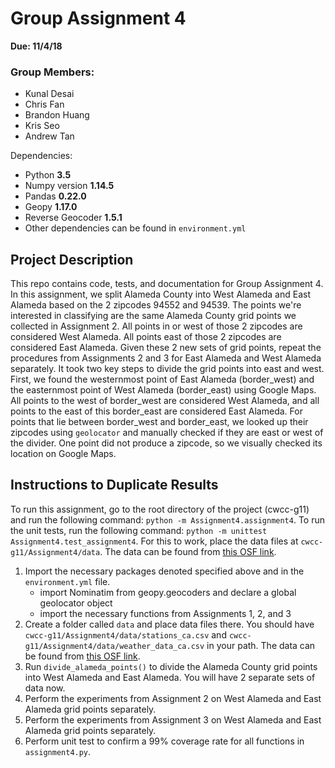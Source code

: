 # Group Assignment 4

**Due: 11/4/18**

### Group Members:
* Kunal Desai
* Chris Fan
* Brandon Huang
* Kris Seo
* Andrew Tan

Dependencies:
 * Python **3.5**
 * Numpy version **1.14.5**
 * Pandas **0.22.0**
 * Geopy **1.17.0**
 * Reverse Geocoder **1.5.1**
 * Other dependencies can be found in `environment.yml`

## Project Description
This repo contains code, tests, and documentation for Group Assignment 4. In this assignment, we split Alameda County into West Alameda and East Alameda based on the 2 zipcodes 94552 and 94539. The points we're interested in classifying are the same Alameda County grid points we collected in Assignment 2. All points in or west of those 2 zipcodes are considered West Alameda. All points east of those 2 zipcodes are considered East Alameda. Given these 2 new sets of grid points, repeat the procedures from Assignments 2 and 3 for East Alameda and West Alameda separately. It took two key steps to divide the grid points into east and west. First, we found the westernmost point of East Alameda (border_west) and the easternmost point of West Alameda (border_east) using Google Maps. All points to the west of border_west are considered West Alameda, and all points to the east of this border_east are considered East Alameda. For points that lie between border_west and border_east, we looked up their zipcodes using `geolocator` and manually checked if they are east or west of the divider. One point did not produce a zipcode, so we visually checked its location on Google Maps.

## Instructions to Duplicate Results
To run this assignment, go to the root directory of the project (cwcc-g11) and run the following command: `python -m Assignment4.assignment4`. To run the unit tests, run the following command: `python -m unittest Assignment4.test_assignment4`. For this to work, place the data files at `cwcc-g11/Assignment4/data`. The data can be found from [this OSF link](https://osf.io/kwtem/).

1. Import the necessary packages denoted specified above and in the `environment.yml` file. 
    - import Nominatim from geopy.geocoders and declare a global geolocator object
    - import the necessary functions from Assignments 1, 2, and 3
2. Create a folder called `data` and place data files there. You should have `cwcc-g11/Assignment4/data/stations_ca.csv` and `cwcc-g11/Assignment4/data/weather_data_ca.csv` in your path. The data can be found from [this OSF link](https://osf.io/kwtem/).
3. Run `divide_alameda_points()` to divide the Alameda County grid points into West Alameda and East Alameda. You will have 2 separate sets of data now.
4. Perform the experiments from Assignment 2 on West Alameda and East Alameda grid points separately.
5. Perform the experiments from Assignment 3 on West Alameda and East Alameda grid points separately.
6. Perform unit test to confirm a 99% coverage rate for all functions in `assignment4.py`.

